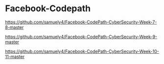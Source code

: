 # Facebook-Codepath

https://github.com/samuely4/Facebook-CodePath-CyberSecurity-Week-7-8-master

https://github.com/samuely4/Facebook-CodePath-CyberSecurity-Week-9-master

https://github.com/samuely4/Facebook-CodePath-CyberSecurity-Week-10-11-master


